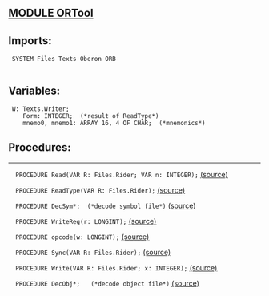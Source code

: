 
## [MODULE ORTool](https://github.com/io-core/Build/blob/main/ORTool.Mod)

  ## Imports:
` SYSTEM Files Texts Oberon ORB`

```
```
## Variables:
```
 W: Texts.Writer;
    Form: INTEGER;  (*result of ReadType*)
    mnemo0, mnemo1: ARRAY 16, 4 OF CHAR;  (*mnemonics*)

```
## Procedures:
---

`  PROCEDURE Read(VAR R: Files.Rider; VAR n: INTEGER);` [(source)](https://github.com/io-orig/System/blob/main/ORTool.Mod#L7)


`  PROCEDURE ReadType(VAR R: Files.Rider);` [(source)](https://github.com/io-orig/System/blob/main/ORTool.Mod#L13)


`  PROCEDURE DecSym*;  (*decode symbol file*)` [(source)](https://github.com/io-orig/System/blob/main/ORTool.Mod#L59)


`  PROCEDURE WriteReg(r: LONGINT);` [(source)](https://github.com/io-orig/System/blob/main/ORTool.Mod#L100)


`  PROCEDURE opcode(w: LONGINT);` [(source)](https://github.com/io-orig/System/blob/main/ORTool.Mod#L110)


`  PROCEDURE Sync(VAR R: Files.Rider);` [(source)](https://github.com/io-orig/System/blob/main/ORTool.Mod#L145)


`  PROCEDURE Write(VAR R: Files.Rider; x: INTEGER);` [(source)](https://github.com/io-orig/System/blob/main/ORTool.Mod#L150)


`  PROCEDURE DecObj*;   (*decode object file*)` [(source)](https://github.com/io-orig/System/blob/main/ORTool.Mod#L154)

